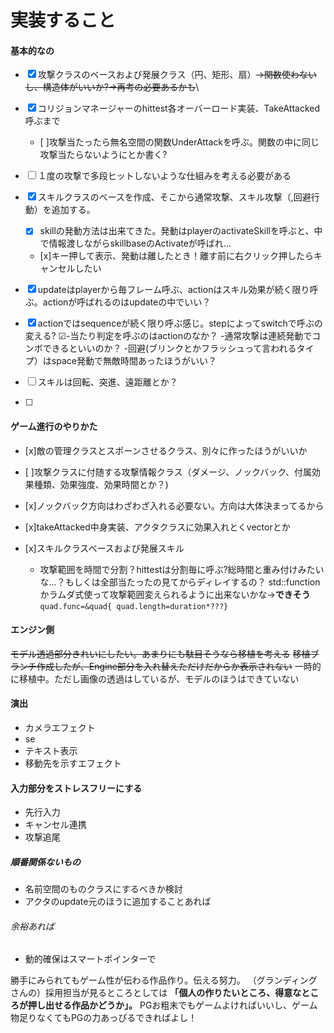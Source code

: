 ﻿# 実装すること

#### 基本的なの
- [x] 攻撃クラスのベースおよび発展クラス（円、矩形、扇）~~→関数使わないし、構造体がいいか?→再考の必要あるかも~~\

- [x] コリジョンマネージャーのhittest各オーバーロード実装、TakeAttacked呼ぶまで
	- [ ]攻撃当たったら無名空間の関数UnderAttackを呼ぶ。関数の中に同じ攻撃当たらないようにとか書く?
- [ ] １度の攻撃で多段ヒットしないような仕組みを考える必要がある
- [x] スキルクラスのベースを作成、そこから通常攻撃、スキル攻撃（,回避行動）を追加する。
  - [x] skillの発動方法は出来てきた。発動はplayerのactivateSkillを呼ぶと、中で情報渡しながらskillbaseのActivateが呼ばれ…
  - [x]キー押して表示、発動は離したとき！離す前に右クリック押したらキャンセルしたい
- [x] updateはplayerから毎フレーム呼ぶ、actionはスキル効果が続く限り呼ぶ。actionが呼ばれるのはupdateの中でいい？
- [x] actionではsequenceが続く限り呼ぶ感じ。stepによってswitchで呼ぶの変える?
  ☑-当たり判定を呼ぶのはactionのなか？
  -通常攻撃は連続発動でコンボできるといいのか？
  -回避(ブリンクとかフラッシュって言われるタイプ）はspace発動で無敵時間あったほうがいい？
- [ ] スキルは回転、突進、遠距離とか？
- [ ] 

#### ゲーム進行のやりかた

- [x]敵の管理クラスとスポーンさせるクラス、別々に作ったほうがいいか

- [ ]攻撃クラスに付随する攻撃情報クラス（ダメージ、ノックバック、付属効果種類、効果強度、効果時間とか？)
- [x]ノックバック方向はわざわざ入れる必要ない。方向は大体決まってるから
- [x]takeAttacked中身実装、アクタクラスに効果入れとくvectorとか

- [x]スキルクラスベースおよび発展スキル
  - 攻撃範囲を時間で分割？hittestは分割毎に呼ぶ?総時間と重み付けみたいな…？もしくは全部当たったの見てからディレイするの？
std::functionかラムダ式使って攻撃範囲変えられるように出来ないかな→**できそう**
`quad.func=&quad{ quad.length=duration*???}`

#### エンジン側
~~モデル透過部分きれいにしたい。あまりにも駄目そうなら移植を考える~~
~~移植ブランチ作成したが、Engine部分を入れ替えただけだからか表示されない~~
一時的に移植中。ただし画像の透過はしているが、モデルのほうはできていない

#### 演出
- カメラエフェクト
- se
- テキスト表示
- 移動先を示すエフェクト

#### 入力部分をストレスフリーにする
- 先行入力
- キャンセル連携
- 攻撃追尾

##### 順番関係ないもの
- 名前空間のものクラスにするべきか検討
- アクタのupdate元のほうに追加することあれば
###### 余裕あれば
- 動的確保はスマートポインターで


勝手にみられてもゲーム性が伝わる作品作り。伝える努力。
（グランディングさんの）採用担当が見るところとしては
**「個人の作りたいところ、得意なところが押し出せる作品かどうか」。**
PGお粗末でもゲームよければいいし、ゲーム物足りなくてもPGの力あっぴるできればよし！